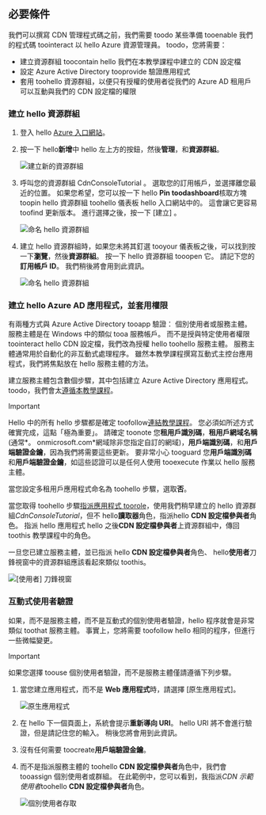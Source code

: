 ## <a name="prerequisites"></a>必要條件
我們可以撰寫 CDN 管理程式碼之前，我們需要 toodo 某些準備 tooenable 我們的程式碼 toointeract 以 hello Azure 資源管理員。  toodo，您將需要：

* 建立資源群組 toocontain hello 我們在本教學課程中建立的 CDN 設定檔
* 設定 Azure Active Directory tooprovide 驗證應用程式
* 套用 toohello 資源群組，以便只有授權的使用者從我們的 Azure AD 租用戶可以互動與我們的 CDN 設定檔的權限

### <a name="creating-hello-resource-group"></a>建立 hello 資源群組
1. 登入 hello [Azure 入口網站](https://portal.azure.com)。
2. 按一下 hello**新增**中 hello 左上方的按鈕，然後**管理**，和**資源群組**。

    ![建立新的資源群組](./media/cdn-app-dev-prep/cdn-new-rg-1-include.png)
3. 呼叫您的資源群組 CdnConsoleTutorial 。  選取您的訂用帳戶，並選擇離您最近的位置。  如果您希望，您可以按一下 hello **Pin toodashboard**核取方塊 toopin hello 資源群組 toohello 儀表板 hello 入口網站中的。  這會讓它更容易 toofind 更新版本。  進行選擇之後，按一下 [建立] 。

    ![命名 hello 資源群組](./media/cdn-app-dev-prep/cdn-new-rg-2-include.png)
4. 建立 hello 資源群組時，如果您未將其釘選 tooyour 儀表板之後，可以找到按一下**瀏覽**，然後**資源群組**。  按一下 hello 資源群組 tooopen 它。  請記下您的**訂用帳戶 ID**。  我們稍後將會用到此資訊。

    ![命名 hello 資源群組](./media/cdn-app-dev-prep/cdn-subscription-id-include.png)

### <a name="creating-hello-azure-ad-application-and-applying-permissions"></a>建立 hello Azure AD 應用程式，並套用權限
有兩種方式與 Azure Active Directory tooapp 驗證： 個別使用者或服務主體。 服務主體是在 Windows 中的類似 tooa 服務帳戶。  而不是授與特定使用者權限 toointeract hello CDN 設定檔，我們改為授權 hello toohello 服務主體。  服務主體通常用於自動化的非互動式處理程序。  雖然本教學課程撰寫互動式主控台應用程式，我們將焦點放在 hello 服務主體的方法。

建立服務主體包含數個步驟，其中包括建立 Azure Active Directory 應用程式。  toodo，我們會太[遵循本教學課程](../articles/resource-group-create-service-principal-portal.md)。

> [!IMPORTANT]
> Hello 中的所有 hello 步驟都是確定 toofollow[連結教學課程](../articles/resource-group-create-service-principal-portal.md)。  您必須如所述方式確實完成，這點「極為重要」。  請確定 toonote 您**租用戶識別碼**，**租用戶網域名稱**(通常*。 onmicrosoft.com*網域除非您指定自訂的網域)，**用戶端識別碼**，和**用戶端驗證金鑰**，因為我們將需要這些更新。  要非常小心 tooguard 您**用戶端識別碼**和**用戶端驗證金鑰**，如這些認證可以是任何人使用 tooexecute 作業以 hello 服務主體。
>
> 當您設定多租用戶應用程式命名為 toohello 步驟，選取**否**。
>
> 當您取得 toohello 步驟[指派應用程式 toorole](../articles/azure-resource-manager/resource-group-create-service-principal-portal.md#assign-application-to-role)，使用我們稍早建立的 hello 資源群組*CdnConsoleTutorial*，但不 hello**讀取器**角色，指派hello **CDN 設定檔參與者**角色。  指派 hello 應用程式 hello 之後**CDN 設定檔參與者**上資源群組中，傳回 toothis 教學課程中的角色。 
>
>

一旦您已建立服務主體，並已指派 hello **CDN 設定檔參與者**角色、 hello**使用者**刀鋒視窗中的資源群組應該看起來類似 toothis。

![[使用者] 刀鋒視窗](./media/cdn-app-dev-prep/cdn-service-principal-include.png)

### <a name="interactive-user-authentication"></a>互動式使用者驗證
如果，而不是服務主體，而不是互動式的個別使用者驗證，hello 程序就會是非常類似 toothat 服務主體。  事實上，您將需要 toofollow hello 相同的程序，但進行一些微幅變更。

> [!IMPORTANT]
> 如果您選擇 toouse 個別使用者驗證，而不是服務主體僅請遵循下列步驟。
>
>

1. 當您建立應用程式，而不是 **Web 應用程式**時，請選擇 [原生應用程式]。

    ![原生應用程式](./media/cdn-app-dev-prep/cdn-native-application-include.png)
2. 在 hello 下一個頁面上，系統會提示**重新導向 URI**。  hello URI 將不會進行驗證，但是請記住您的輸入。  稍後您將會用到此資訊。
3. 沒有任何需要 toocreate**用戶端驗證金鑰**。
4. 而不是指派服務主體的 toohello **CDN 設定檔參與者**角色中，我們會 tooassign 個別使用者或群組。  在此範例中，您可以看到，我指派*CDN 示範使用者*toohello **CDN 設定檔參與者**角色。  

    ![個別使用者存取](./media/cdn-app-dev-prep/cdn-aad-user-include.png)
